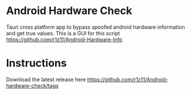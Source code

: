 # Android Hardware Check
Tauri cross platform app to  bypass spoofed android hardware information and get true values. This is a GUI for this script 
    https://github.com/r1z11/Android-Hardware-Info

# Instructions
Download the latest release here 
    https://github.com/r1z11/Android-hardware-check/tags
